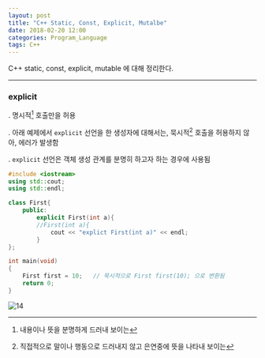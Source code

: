 ```yaml
---
layout: post
title: "C++ Static, Const, Explicit, Mutalbe"
date: 2018-02-20 12:00
categories: Program_Language
tags: C++
---
```


C++ static, const, explicit, mutable 에 대해 정리한다.

------



### explicit

  . 명시적[^1] 호출만을 허용

  . 아래 예제에서 `explicit` 선언을 한 생성자에 대해서는, 묵시적[^2] 호출을 허용하지 않아, 에러가 발생함

  . `explicit` 선언은 객체 생성 관계를 분명히 하고자 하는 경우에 사용됨

[^1]: 내용이나 뜻을 분명하게 드러내 보이는
[^2]: 직접적으로 말이나 행동으로 드러내지 않고 은연중에 뜻을 나타내 보이는

```c++
#include <iostream>
using std::cout;
using std::endl;

class First{
    public:
        explicit First(int a){
        //First(int a){
            cout << "explict First(int a)" << endl;
        }
};

int main(void)
{
    First first = 10;	// 묵시적으로 First first(10); 으로 변환됨
    return 0;
}
```

![14](https://user-images.githubusercontent.com/29933947/36365238-f9b05bec-158b-11e8-8cd7-1be8033214bf.png)